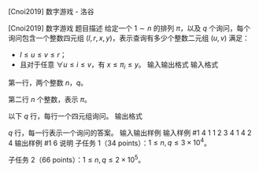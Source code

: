 



[Cnoi2019] 数字游戏 - 洛谷














[Cnoi2019] 数字游戏
题目描述
给定一个 $1\sim n$ 的排列 $\pi$，以及 $q$ 个询问，每个询问包含一个整数四元组 $( l, r, x, y )$，表示查询有多少个整数二元组 $( u, v )$ 满足：
 - $l\le u\le v\le r$；
 - 且对于任意 $\forall u\le i\le v$，有 $x\le\pi_i\le y$。
输入输出格式
输入格式

第一行，两个整数 $n$，$q$。

第二行 $n$ 个整数，表示 $\pi$。

以下 $q$ 行，每行一个四元组询问。
输出格式

$q$ 行，每一行表示一个询问的答案。
输入输出样例
输入样例 #1
4 1
1 2 3 4
1 4 2 4
输出样例 #1
6
说明
子任务 1（$34$ points）：$1\le n, q \le 3\times10^4$。

子任务 2（$66$ points）：$1\le n, q \le 2\times10^5$。






